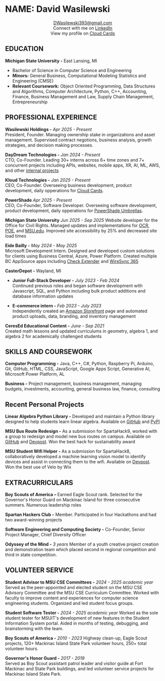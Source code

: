 # NAME: David Wasilewski

<p align="center">
<a href="mailto:dwasilewski393@gmail.com">DWasilewski393@gmail.com</a>
<br>Connect with me on <a href="https://www.linkedin.com/in/david-wasilewski/">LinkedIn</a>
<br>View my profile on <a href="https://www.cloud-cards.link/david">Cloud Cards</a>
</p>

## EDUCATION

**Michigan State University -** East Lansing, MI 
- Bachelor of Science in Computer Science and Engineering
- **Minors:** General Business, Computational Modeling Statistics and Engineering (CMSE)
- **Relevant Coursework:** Object Oriented Programming, Data Structures and Algorithms, Computer Architecture, Python, C++, Accounting, Finance, Business Management and Law, Supply Chain Management, Entrepreneurship


## PROFESSIONAL EXPERIENCE

**Wasilewski Holdings -** *Apr 2025 - Present*  
President, Founder. Managing ownership stake in organizations and asset management. Supervised contract negotions, business analysis, growth strategies, and decision making processes.

**DayDream Technologies -** *Jan 2024 - Present*  
CTO, Co-Founder. Leading 30+ interns across 6+ time zones and 7+ concurrent projects including APIs, websites, mobile apps, XR, AI, ML, AWS, and other [internal projects](https://daydreamtechnologies.net/projects.html)

**Kloud Technologies -** *Jan 2025 - Present*  
CEO, Co-Founder. Overseeing business development, product development, daily opperations for [Cloud Cards](https://www.cloud-cards.link/).

**PowerShade** *Apr 2025 - Present*  
CEO, Co-Founder, Software Developer. Overseeing software development, product development, daily opperations for [PowerShade Umbrellas](https://dwasilewski3.github.io/PowerShade-Website/).

**Michigan State University** *Jun 2025 - Sep 2025*
Website developer for the Office for Civil Rights. Managed updates and implementations for [OCR](https://civilrights.msu.edu), [POE](https://poe.msu.edu/), and [MSU.edu](https://msu.edu). Improved site accessibility by 25% and decreased site load times

**Eide Bailly -** *May 2024 - May 2025*  
Microsoft Development Intern. Designed and developed custom solutions for clients using Business Central, Azure, Power Platform. Created multiple BC AppSource apps including [Check Extender](https://appsource.microsoft.com/en-us/product/dynamics-365-business-central/PUBID.eidebaillyllp%7CAID.multi_line_check_extender%7CPAPPID.c5ab6843-0158-4105-a9de-263cdca4e1ac?tab=Overview) and [WireSync 365](https://appsource.microsoft.com/en-us/product/dynamics-365-business-central/PUBID.eidebaillyllp%7CAID.wiresync_365%7CPAPPID.91f7578b-a452-41e5-a22a-f4c4ed2c8263?tab=Overview)

**CasterDepot -** Wayland, MI
 - **Junior Full-Stack Developer -** *July 2023 - Feb 2024*  
Continued previous roles and began software development with Javascript, SQL, and Python including bulk product additions and database information updates

 - **E-commerce intern -** *Feb 2023 - July 2023*  
Independently created an [Amazon Storefront](https://www.amazon.com/stores/CasterDepot/page/0C3FB9D6-1BE6-4344-AC64-81589AB25BDC?ref_=ast_bln) page and automated product uploads, data, branding, and inventory management

**CeresEd Educational Content -** *June - Sep 2021*  
Created math lessons and updated curriculums in geometry, algebra 1, and algebra 2 for academically challenged students

## SKILLS AND COURSEWORK

**Computer Programming -** Java, C++, C#, Python, Raspberry Pi, Arduino, Git, GitHub, HTML, CSS, JavaScript, Google Apps Script, Generative AI, Microsoft Power Platform, AL

**Business -** Project management, business management, managing budgets, investments, accounting, general business law, finance, consulting


## Recent Personal Projects

**Linear Algebra Python Library -** Developed and maintain a Python library designed to help students learn linear algebra. Available on [GitHub](https://github.com/DWasilewski3/LinAlgLib) and [PyPI](https://pypi.org/project/LinAlgLib/)

**MSU Bus Route Redesign -** As a submission for SpartaHack9, worked with a group to redesign and model new bus routes on campus. Available on [GitHub](https://github.com/DWasilewski3/Spartahack9-BusProject) and [Devpost](https://devpost.com/software/bus-route-project). Won the best hack for sustainability award

**MSU Student Wifi Helper -** As a submission for SpartaHack8, collaboratively developed a machine learning vision model to identify devices and assist in connecting them to the wifi. Available on [Devpost](https://devpost.com/software/image-recognition-tool-for-msu-internet-connection). Won the best use of Velo by Wix


## EXTRACURRICULARS

**Boy Scouts of America –** Earned Eagle Scout rank. Selected for the Governor's Honor Guard on Mackinac Island for three consecutive summers. Numerous leadership roles

**Spartan Hackers Club -** Member. Participated in four Hackathons and had two award-winning projects

**Software Engineering and Computing Society -** Co-Founder, Senior Project Manager, Chief Diversity Officer

**Odyssey of the Mind -** *3 years* Member of a youth creative project creation and demonstration team which placed second in regional competition and third in state competition.


## VOLUNTEER SERVICE

**Student Advisor to MSU CSE Committees -** *2024 - 2025 academic year*  
Served as the peer-appointed and elected student on the MSU CSE Advisory Committee and the MSU CSE Curriculum Committee. Worked with faculty to improve content and experiences for computer science engineering students. Organized and led student focus groups.

**Student Software Tester -** *2024 - 2025 academic year*
Worked as the sole student tester for MSUIT's development of new features in the Student Information System portal. Aided in months of testing, debugging, and brainstorming with the team.

**Boy Scouts of America -** *2010 - 2023*
Highway clean-up, Eagle Scout projects, 120+ Mackinac Island State Park volunteer hours, 250+ total volunteer hours.

**Governor's Honor Guard -** *2017 - 2019*  
Served as Boy Scout assistant patrol leader and visitor guide at Fort Mackinac and State Park buildings, and led volunteer service projects for Mackinac Island State Park. 